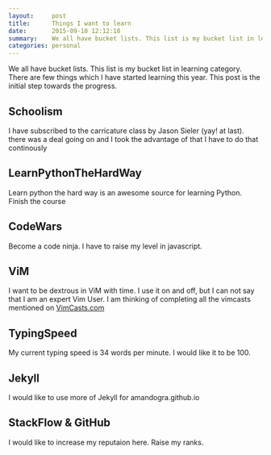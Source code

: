 ```yaml
---
layout:     post
title:      Things I want to learn
date:       2015-09-10 12:12:18
summary:    We all have bucket lists. This list is my bucket list in learning category. There are few things which I have started learning this year. This post is the initial step towards the progress.
categories: personal
---
```

We all have bucket lists. This list is my bucket list in learning category. There are few things which I have started learning this year. This post is the initial step towards the progress.
<!--more-->

Schoolism
---------
I have subscribed to the carricature class by Jason Sieler (yay! at last). there was a deal going on and I took the advantage of that
I have to do that continously


LearnPythonTheHardWay
--------------------
Learn python the hard way is an awesome source for learning Python. Finish the course


CodeWars
--------
Become a code ninja. I have to raise my level in javascript.


ViM
---
I want to be dextrous in ViM with time. I use it on and off, but I can not say that I am an expert Vim User.
I am thinking of completing all the vimcasts mentioned on [VimCasts.com](http://vimcasts.org/)


TypingSpeed
----------
My current typing speed is 34 words per minute. I would like it to be 100.


Jekyll
------
I would like to use more of Jekyll for amandogra.github.io


StackFlow & GitHub
------------------
I would like to increase my reputaion here. Raise my ranks.
